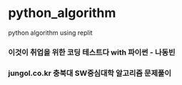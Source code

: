 # python_algorithm
python algorithm using replit

### 이것이 취업을 위한 코딩 테스트다 with 파이썬 - 나동빈

### jungol.co.kr 충북대 SW중심대학 알고리즘 문제풀이